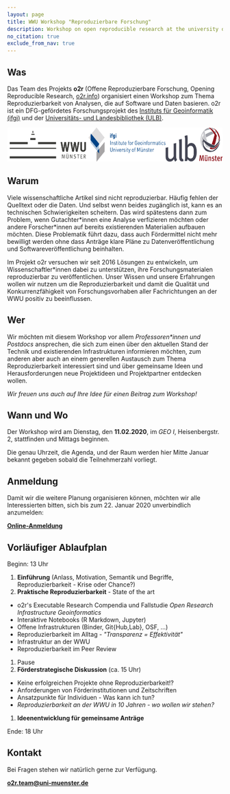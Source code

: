 ```yaml
---
layout: page
title: WWU Workshop "Reproduzierbare Forschung"
description: Workshop on open reproducible research at the university of Muenster
no_citation: true
exclude_from_nav: true
---
```


## Was

Das Team des Projekts **o2r** (Offene Reproduzierbare Forschung, Opening Reproducible Research, [o2r.info](https://o2r.info)) organisiert einen Workshop zum Thema Reproduzierbarkeit von Analysen, die auf Software und Daten basieren.
o2r ist ein DFG-gefördetes Forschungsprojekt des [Instituts für Geoinformatik (ifgi)](https://www.uni-muenster.de/Geoinformatics/) und der [Universitäts- und Landesbibliothek (ULB)](https://www.ulb.uni-muenster.de/).

<div style="display: flex; justify-content:space-between;">
  <a href="https://www.uni-muenster.de/" title="WWU website"><img src="/public/images/wwulogo.svg" height="80" alt="WWU Logo" /></a>
  <a href="https://www.uni-muenster.de/Geoinformatics/" title="ifgi website"><img src="/public/images/ifgilogo.svg" height="80" alt="ifgi Logo" /></a>
  <a href="https://www.ulb.uni-muenster.de/" title="ULB website"><img src="/public/images/ulblogo.svg" height="80" alt="ULB Logo" /></a>
</div>

## Warum

Viele wissenschaftliche Artikel sind nicht reproduzierbar.
Häufig fehlen der Quelltext oder die Daten.
Und selbst wenn beides zugänglich ist, kann es an technischen Schwierigkeiten scheitern.
Das wird spätestens dann zum Problem, wenn Gutachter\*innen eine Analyse verfizieren möchten oder andere Forscher\*innen auf bereits existierenden Materialien aufbauen möchten.
Diese Problematik führt dazu, dass auch Fördermittel nicht mehr bewilligt werden ohne dass Anträge klare Pläne zu Datenveröffentlichung und Softwareveröffentlichung beinhalten.

Im Projekt o2r versuchen wir seit 2016 Lösungen zu entwickeln, um Wissenschaftler\*innen dabei zu unterstützen, ihre Forschungsmaterialen reproduzierbar zu veröffentlichen.
Unser Wissen und unsere Erfahrungen wollen wir nutzen um die Reproduzierbarkeit und damit die Qualität und Konkurrenzfähigkeit von Forschungsvorhaben aller Fachrichtungen an der WWU positiv zu beeinflussen.

## Wer

Wir möchten mit diesem Workshop vor allem _Professoren\*innen und Postdocs_ ansprechen, die sich zum einen über den aktuellen Stand der Technik und existierenden Infrastrukturen informieren möchten, zum anderen aber auch an einem generellen Austausch zum Thema Reproduzierbarkeit interessiert sind und über gemeinsame Ideen und Herausforderungen neue Projektideen und Projektpartner entdecken wollen.

_Wir freuen uns auch auf Ihre Idee für einen Beitrag zum Workshop!_

## Wann und Wo

Der Workshop wird am Dienstag, den **11.02.2020**, im _GEO I_, Heisenbergstr. 2, stattfinden und Mittags beginnen.

Die genau Uhrzeit, die Agenda, und der Raum werden hier Mitte Januar bekannt gegeben sobald die Teilnehmerzahl vorliegt.

## Anmeldung

Damit wir die weitere Planung organisieren können, möchten wir alle Interessierten bitten, sich bis zum 22. Januar 2020 unverbindlich anzumelden:

[**Online-Anmeldung**](https://terminplaner4.dfn.de/udHaoCTmfBClDscmqixgjwQi/admin)

## Vorläufiger Ablaufplan

Beginn: 13 Uhr

1. **Einführung** (Anlass, Motivation, Semantik und Begriffe, Reproduzierbarkeit - Krise oder Chance?)
1. **Praktische Reproduzierbarkeit** - State of the art
  - o2r's Executable Research Compendia und Fallstudie _Open Research Infrastructure Geoinformatics_
  - Interaktive Notebooks (R Markdown, Jupyter)
  - Offene Infrastrukturen (Binder, Git{Hub,Lab}, OSF, ...)
  - Reproduzierbarkeit im Alltag - _"Transparenz = Effektivität"_
  - Infrastruktur an der WWU
  - Reproduzierbarkeit im Peer Review
1. Pause
1. **Förderstrategische Diskussion** (ca. 15 Uhr)
  - Keine erfolgreichen Projekte ohne Reproduzierbarkeit!?
  - Anforderungen von Förderinstitutionen und Zeitschriften
  - Ansatzpunkte für Individuen - Was kann ich tun?
  - _Reproduzierbarkeit an der WWU in 10 Jahren - wo wollen wir stehen?_
1. **Ideenentwicklung für gemeinsame Anträge**

Ende: 18 Uhr

## Kontakt

Bei Fragen stehen wir natürlich gerne zur Verfügung.

**[o2r.team@uni-muenster.de](mailto:o2r.team@uni-muenster.de)**
